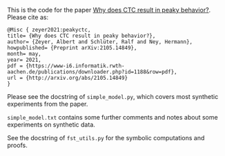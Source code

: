 This is the code for the paper [Why does CTC result in peaky behavior?](https://arxiv.org/abs/2105.14849).
Please cite as:
```
@Misc { zeyer2021:peakyctc,
title= {Why does CTC result in peaky behavior?},
author= {Zeyer, Albert and Schlüter, Ralf and Ney, Hermann},
howpublished= {Preprint arXiv:2105.14849},
month= may,
year= 2021,
pdf = {https://www-i6.informatik.rwth-aachen.de/publications/downloader.php?id=1188&row=pdf},
url = {http://arxiv.org/abs/2105.14849}
}
```

Please see the docstring of `simple_model.py`,
which covers most synthetic experiments from the paper.

`simple_model.txt` contains some further comments and notes about some experiments on synthetic data.

See the docstring of `fst_utils.py` for the symbolic computations and proofs.
